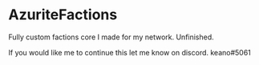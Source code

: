 # AzuriteFactions
Fully custom factions core I made for my network. Unfinished.

If you would like me to continue this let me know on discord.
keano#5061
